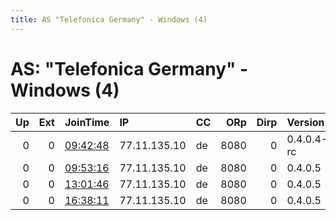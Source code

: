 ```yaml
---
title: AS "Telefonica Germany" - Windows (4)
---
```


# AS: "Telefonica Germany" - Windows (4)

|   Up |   Ext | JoinTime                                                                                            | IP           | CC   |   ORp |   Dirp | Version    | Contact   | Nickname   |   eFamMembers |
|-----:|------:|:----------------------------------------------------------------------------------------------------|:-------------|:-----|------:|-------:|:-----------|:----------|:-----------|--------------:|
|    0 |     0 | [09:42:48](https://metrics.torproject.org/rs.html#details/E65E304655C41A3A73A2DC133084D62C4DD5EADE) | 77.11.135.10 | de   |  8080 |      0 | 0.4.0.4-rc | None      | BummBumm   |             1 |
|    0 |     0 | [09:53:16](https://metrics.torproject.org/rs.html#details/AB1FB7DFF25D9A1E39F3AB24B16884F62CC3D2D9) | 77.11.135.10 | de   |  8080 |      0 | 0.4.0.5    | None      | BummBumm   |             1 |
|    0 |     0 | [13:01:46](https://metrics.torproject.org/rs.html#details/C0A1E8C61BE2425F111415B80B6698470830AC94) | 77.11.135.10 | de   |  8080 |      0 | 0.4.0.5    | None      | BummBumm   |             1 |
|    0 |     0 | [16:38:11](https://metrics.torproject.org/rs.html#details/C5EEEAF56E7BF5CD002F96F3740C66EC77B603C9) | 77.11.135.10 | de   |  8080 |      0 | 0.4.0.5    | None      | BummBumm   |             1 |
